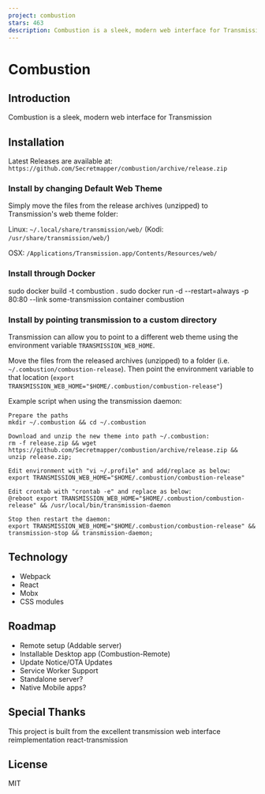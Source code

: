```yaml
---
project: combustion
stars: 463
description: Combustion is a sleek, modern web interface for Transmission
---
```


Combustion
==========

Introduction
------------

Combustion is a sleek, modern web interface for Transmission

Installation
------------

Latest Releases are available at: `https://github.com/Secretmapper/combustion/archive/release.zip`

### Install by changing Default Web Theme

Simply move the files from the release archives (unzipped) to Transmission's web theme folder:

Linux: `~/.local/share/transmission/web/` (Kodi: `/usr/share/transmission/web/`)

OSX: `/Applications/Transmission.app/Contents/Resources/web/`

### Install through Docker

sudo docker build -t combustion .
sudo docker run -d --restart=always -p 80:80 --link some-transmission container combustion

### Install by pointing transmission to a custom directory

Transmission can allow you to point to a different web theme using the environment variable `TRANSMISSION_WEB_HOME`.

Move the files from the released archives (unzipped) to a folder (i.e. `~/.combustion/combustion-release`). Then point the environment variable to that location (`export TRANSMISSION_WEB_HOME="$HOME/.combustion/combustion-release"`)

Example script when using the transmission daemon:

```
Prepare the paths
mkdir ~/.combustion && cd ~/.combustion

Download and unzip the new theme into path ~/.combustion:
rm -f release.zip && wget https://github.com/Secretmapper/combustion/archive/release.zip && unzip release.zip;

Edit environment with "vi ~/.profile" and add/replace as below:
export TRANSMISSION_WEB_HOME="$HOME/.combustion/combustion-release"

Edit crontab with "crontab -e" and replace as below:
@reboot export TRANSMISSION_WEB_HOME="$HOME/.combustion/combustion-release" && /usr/local/bin/transmission-daemon

Stop then restart the daemon:
export TRANSMISSION_WEB_HOME="$HOME/.combustion/combustion-release" && transmission-stop && transmission-daemon;
```

Technology
----------

-   Webpack
-   React
-   Mobx
-   CSS modules

Roadmap
-------

-   Remote setup (Addable server)
-   Installable Desktop app (Combustion-Remote)
-   Update Notice/OTA Updates
-   Service Worker Support
-   Standalone server?
-   Native Mobile apps?

Special Thanks
--------------

This project is built from the excellent transmission web interface reimplementation react-transmission

License
-------

MIT
